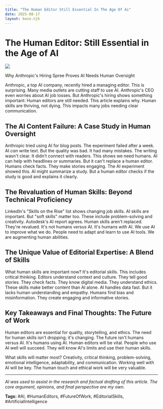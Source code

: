 ```yaml
---
title: "The Human Editor Still Essential In The Age Of Ai"
date: 2025-08-17
layout: base.njk
---
```

# The Human Editor: Still Essential in the Age of AI

![](/images/20250817-ai-startup-anthropic-is-betting-on-a-human-editori_img.png)

Why Anthropic's Hiring Spree Proves AI Needs Human Oversight

Anthropic, a top AI company, recently hired a managing editor.  This is surprising. Many media outlets are cutting staff to use AI.  Anthropic's CEO even worries about AI job losses.  But Anthropic's hiring shows something important:  Human editors are still needed.  This article explains why.  Human skills are thriving, not dying. This impacts many jobs needing clear communication.


## The AI Content Failure: A Case Study in Human Oversight

Anthropic tried using AI for blog posts.  The experiment failed after a week.  AI *can* write text. But the quality was bad.  It had many mistakes. The writing wasn't clear.  It didn't connect with readers.  This shows we need humans.  AI can help with headlines or summaries. But it can't replace a human editor.  Humans check facts. They make stories engaging.  The AI experiment showed this.  AI might summarize a study. But a human editor checks if the study is good and explains it clearly.


## The Revaluation of Human Skills: Beyond Technical Proficiency

LinkedIn's "Skills on the Rise" list shows changing job skills.  AI skills are important. But "soft skills" matter too.  These include problem-solving and creativity.  Autodesk's AI report agrees. Human skills aren't replaced. They're revalued.  It's not humans *versus* AI. It's humans *with* AI.  We use AI to improve what we do. People need to adapt and learn to use AI tools. We are augmenting human abilities.


## The Unique Value of Editorial Expertise: A Blend of Skills

What human skills are important now?  It's editorial skills.  This includes critical thinking. Editors understand context and culture.  They tell good stories.  They check facts. They know digital media. They understand ethics.  These skills make better content than AI alone. AI handles data fast.  But it lacks human understanding and empathy.  Humans find bias and misinformation.  They create engaging and informative stories.


## Key Takeaways and Final Thoughts: The Future of Work

Human editors are essential for quality, storytelling, and ethics. The need for human skills isn't dropping; it's changing.  The future isn't humans versus AI. It's humans using AI.  Human editors will be vital. People who use AI well will succeed. They will know AI's limits and use their human skills.

What skills will matter most?  Creativity, critical thinking, problem-solving, emotional intelligence, adaptability, and communication.  Working well with AI will be key. The human touch and ethical work will be very valuable.


---

*AI was used to assist in the research and factual drafting of this article. The core argument, opinions, and final perspective are my own.*

**Tags:** #AI, #HumanEditors, #FutureOfWork, #EditorialSkills, #ArtificialIntelligence

